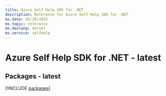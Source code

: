 ```yaml
---
title: Azure Self Help SDK for .NET
description: Reference for Azure Self Help SDK for .NET
ms.date: 05/28/2025
ms.topic: reference
ms.devlang: dotnet
ms.service: selfhelp
---
```

# Azure Self Help SDK for .NET - latest
## Packages - latest
[!INCLUDE [packages](self-help-index.md)]
